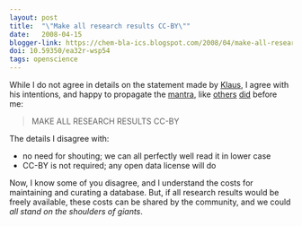 ```yaml
---
layout: post
title:  "\"Make all research results CC-BY\""
date:   2008-04-15
blogger-link: https://chem-bla-ics.blogspot.com/2008/04/make-all-research-results-cc-by.html
doi: 10.59350/ea32r-wsp54
tags: openscience
---
```


While I do not agree in details on the statement made by [Klaus](http://archiv.twoday.net/), I agree with his intentions,
and happy to propagate the [mantra](http://archiv.twoday.net/stories/4851871/), like
[others](http://wwmm.ch.cam.ac.uk/blogs/murrayrust/?p=1038) [did](http://researchremix.wordpress.com/2008/04/10/make-all-research-results-cc-by/)
before me:

> MAKE ALL RESEARCH RESULTS CC-BY

The details I disagree with:

* no need for shouting; we can all perfectly well read it in lower case
* CC-BY is not required; any open data license will do

Now, I know some of you disagree, and I understand the costs for maintaining and curating a database. But, if all
research results would be freely available, these costs can be shared by the community, and we could
*all stand on the shoulders of giants*.
